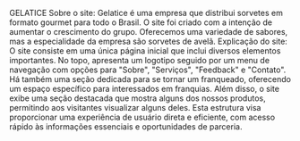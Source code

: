 GELATICE
Sobre o site:
Gelatice é uma empresa que distribui sorvetes em formato gourmet para todo o Brasil. O site foi criado com a intenção de aumentar o crescimento do grupo. Oferecemos uma variedade de sabores, mas a especialidade da empresa são sorvetes de avelã. 
Explicação do site:
O site consiste em uma única página inicial que inclui diversos elementos importantes. No topo, apresenta um logotipo seguido por um menu de navegação com opções para "Sobre", "Serviços", "Feedback" e "Contato". Há também uma seção dedicada para se tornar um franqueado, oferecendo um espaço específico para interessados em franquias. Além disso, o site exibe uma seção destacada que mostra alguns dos nossos produtos, permitindo aos visitantes visualizar alguns deles. Esta estrutura visa proporcionar uma experiência de usuário direta e eficiente, com acesso rápido às informações essenciais e oportunidades de parceria.



